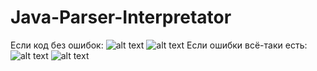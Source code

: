 # Java-Parser-Interpretator
Если код без ошибок:
![alt text](https://i.imgur.com/ppfneS1.png)
![alt text](https://i.imgur.com/6ZivDm6.png)
Если ошибки всё-таки есть:
![alt text](https://i.imgur.com/6CyzGnN.png)
![alt text](https://i.imgur.com/KYgn7Y7.png)
